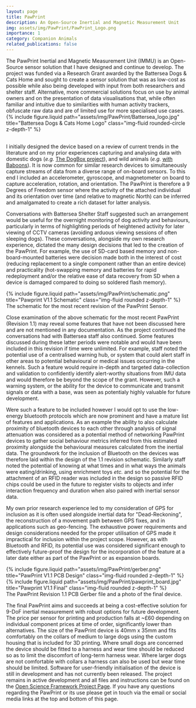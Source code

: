 ```yaml
---
layout: page
title: PawPrint
description: An Open-Source Inertial and Magnetic Measurement Unit
img: assets/img/PawPrint/PawPrint_Logo.png
importance: 1
category: Companion Animals
related_publications: false
---
```


<div class="row align-items-center">
	<div class="col-8 mt-3 mt-md-0">
		<div>The PawPrint Inertial and Magnetic Measurement Unit (IMMU) is an Open-Source sensor solution that I have designed and continue to develop. The project was funded via a Research Grant awarded by the Battersea Dogs & Cats Home and sought to create a sensor solution that was as low-cost as possible while also being developed with input from both researchers and shelter staff. Alternative, more commercial solutions focus on use by animal owners and on the presentation of data visualisations that, while often familiar and intuitive due to similarities with human activity trackers, obfuscate raw data and are of limited use for more specialised use cases.</div>
	</div>
    <div class="col-4 mt-3 mt-md-0">
        {% include figure.liquid path="assets/img/PawPrint/Battersea_logo.jpg" title="Battersea Dogs & Cats Home Logo" class="img-fluid rounded-circle z-depth-1" %}
    </div>
</div>

<hr style="height:2px; visibility:hidden;" />

<p>I initially designed the device based on a review of current trends in the literature and on my prior experiences capturing and analysing data with domestic dogs (<i>e.g.</i> <a href="https://josullivan93.github.io/projects/dogbox_project/">The DogBox project</a>), and wild animals (<i>e.g.</i> <a href="https://josullivan93.github.io/projects/baboon_project/">with Baboons</a>). It is now common for similar research devices to simultaneously capture streams of data from a diverse range of on-board sensors. To this end I included an accelerometer, gyroscope, and magnetometer on board to capture acceleration, rotation, and orientation. The PawPrint is therefore a 9 Degrees of Freedom sensor where the activity of the attached individual and its orientation over time (and relative to magnetic North) can be inferred and amalgamated to create a rich dataset for latter analysis.</p>

<p>Conversations with Battersea Shelter Staff suggested such an arrangement would be useful for the overnight monitoring of dog activity and behaviours, particularly in terms of highlighting periods of heightened activity for later viewing of CCTV cameras (avoiding arduous viewing sessions of often sleeping dogs). These conversations, alongside my own research experience, dictated the many design decisions that led to the creation of the PawPrint. For example, the use of SD-card based memory and non-board-mounted batteries were decision made both in the interest of cost (reducing replacement to a single component rather than an entire device) and practicality (hot-swapping memory and batteries for rapid redeployment and/or the relative ease of data recovery from SD when a device is damaged compared to doing so soldered flash memory).</p>

<div class="row">
    <div class="col-sm mt-3 mt-md-0">
        {% include figure.liquid path="assets/img/PawPrint/schematic.png" title="Pawprint V1.1 Schematic" class="img-fluid rounded z-depth-1" %}
    </div>
</div>
<div class="caption">
    The schematic for the most recent revision of the PawPrint Sensor.
</div>

<p>Close examination of the above schematic for the most recent PawPrint (Revision 1.1) may reveal some features that have not been discussed here and are not mentioned in any documentation. As the project continued the conversations had with Battersea staff also continued. Some features discussed during these latter periods were notable and would have been included in this revision if time were unlimited. For example, staff noted the potential use of a centralised warning hub, or system that could alert staff in other areas to potential behavioural or medical issues occurring in the kennels. Such a feature would require in-depth and targeted data-collection and validation to confidently identify alert-worthy situations from IMU data and would therefore be beyond the scope of the grant. However, such a warning system, or the ability for the device to communicate and transmit signals or data with a base, was seen as potentialy highly valuable for future development.</p>

<p>Were such a feature to be included however I would opt to use the low-energy bluetooth protocols which are now prominent and have a mature list of features and applications. As an example the ability to also calculate proximity of bluetooth devices to each other through analysis of signal attenuation was considered as a potential method of networking PawPrint devices to gather social behaviour metrics inferred from this estimated proximity alongside the behavioural measures calculated from the inertial data. The groundwork for the inclusion of Bluetooth on the devices was therefore laid within the design of the 1.1 revision schematic. Similarly staff noted the potential of knowing at what times and in what ways the animals were eating/drinking, using enrichment toys <i>etc.</i> and so the potential for the attachment of an RFID reader was included in the design so passive RFID chips could be used in the future to register visits to objects and infer interaction frequency and duration when also paired with inertial sensor data.</p>

<p>My own prior research experience led to my consideration of GPS  for inclusion as it is often used alongside inertial data for "Dead-Reckoning", the reconstruction of a movement path between GPS fixes, and in applications such as geo-fencing. The exhaustive power requirements and design considerations needed for the proper utilisation of GPS made it impractical for inclusion within the project scope. However, as with Bluetooth and RFID, its potential use was considered significant enough to effectively future-proof the design for the incorporation of the feature at a later date either as part of the PawPrint or as expansion boards.</p>

<div class="row justify-content-sm-center">
    <div class="col-sm-6 mt-3 mt-md-0">
        {% include figure.liquid path="assets/img/PawPrint/gerber.png" title="PawPrint V1.1 PCB Design" class="img-fluid rounded z-depth-1" %}
    </div>
    <div class="col-sm-6 mt-3 mt-md-0">
        {% include figure.liquid path="assets/img/PawPrint/pawprint_board.jpg" title="Pawprint V1.1 Final" class="img-fluid rounded z-depth-1" %}
    </div>
</div>
<div class="caption">
    The PawPrint Revision 1.1 PCB Gerber file and a photo of the final device.
</div>

<p>The final PawPrint aims and succeeds at being a cost-effective solution for 9-DoF inertial measurement with robust options for future development. The price per sensor for printing and production falls at ~£60 depending on individual component prices at time of order, significantly lower than alternatives. The size of the PawPrint device is 40mm x 35mm and fits comfortably on the collars of medium to large dogs using the custom housing that is included for 3D printing. Where small dogs are concerned the device should be fitted to a harness and wear time should be reduced so as to limit the discomfort of long-term harness wear. Where larger dogs are not comfortable with collars a harness can also be used but wear time should be limited. Software for user-friendly initialisation of the device is still in development and has not currently been released. The project remains in active development and all files and instructions can be found on the <a href="https://osf.io/kz6nw/">Open Science Framework Project Page</a>. If you have any questions regarding the PawPrint or its use please get in touch via the email or social media links at the top and bottom of this page.</p>
